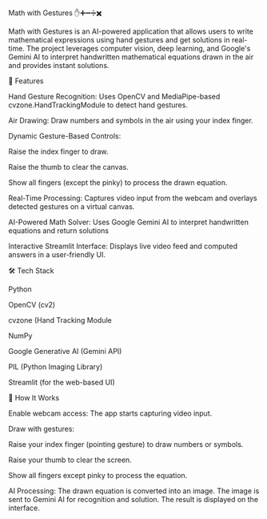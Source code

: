 Math with Gestures ✋➕➖➗✖️

Math with Gestures is an AI-powered application that allows users to write mathematical expressions using hand gestures and get solutions in real-time. The project leverages computer vision, deep learning, and Google's Gemini AI to interpret handwritten mathematical equations drawn in the air and provides instant solutions.


🚀 Features

Hand Gesture Recognition: Uses OpenCV and MediaPipe-based cvzone.HandTrackingModule to detect hand gestures.

Air Drawing: Draw numbers and symbols in the air using your index finger.

Dynamic Gesture-Based Controls:

Raise the index finger to draw.

Raise the thumb to clear the canvas.

Show all fingers (except the pinky) to process the drawn equation.

Real-Time Processing: Captures video input from the webcam and overlays detected gestures on a virtual canvas.

AI-Powered Math Solver: Uses Google Gemini AI to interpret handwritten equations and return solutions

Interactive Streamlit Interface: Displays live video feed and computed answers in a user-friendly UI.


🛠️ Tech Stack

Python

OpenCV (cv2)

cvzone (Hand Tracking Module

NumPy

Google Generative AI (Gemini API)

PIL (Python Imaging Library)

Streamlit (for the web-based UI)



🎯 How It Works

Enable webcam access: The app starts capturing video input.

Draw with gestures:

Raise your index finger (pointing gesture) to draw numbers or symbols.

Raise your thumb to clear the screen.

Show all fingers except pinky to process the equation.

AI Processing:
The drawn equation is converted into an image.
The image is sent to Gemini AI for recognition and solution.
The result is displayed on the interface.
